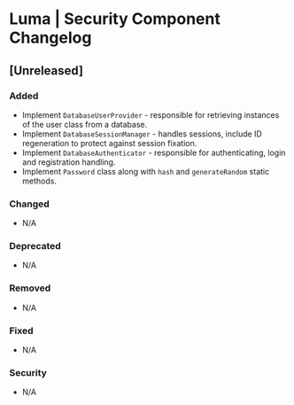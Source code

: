 # Luma | Security Component Changelog

## [Unreleased]
### Added
- Implement `DatabaseUserProvider` - responsible for retrieving instances of the user class from a database.
- Implement `DatabaseSessionManager` - handles sessions, include ID regeneration to protect against session fixation.
- Implement `DatabaseAuthenticator` - responsible for authenticating, login and registration handling.
- Implement `Password` class along with `hash` and `generateRandom` static methods.

### Changed
- N/A

### Deprecated
- N/A

### Removed
- N/A

### Fixed
- N/A

### Security
- N/A